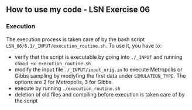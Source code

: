 ## How to use my code - LSN Exercise 06

### Execution

The execution process is taken care of by the bash script `LSN_06/6.1/_INPUT/execution_routine.sh`. To use it, you have to:
- verify that the script is executable by going into `./_INPUT` and running `chmod +x execution_routine.sh`
- modify the input file `./_INPUT/input_orig.in` to execute Metropolis or Gibbs sampling by modiyfing the first data under `SIMULATION_TYPE`. The options are 2 for Metropolis, 3 for Gibbs.
- execute by running `./execution_routine.sh`
- deletion of old files and compiling before execution is taken care of by the script
